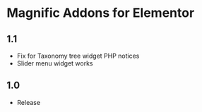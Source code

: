 Magnific Addons for Elementor
=========================


1.1
-----
- Fix for Taxonomy tree widget PHP notices
- Slider menu widget works

1.0
-----
- Release
